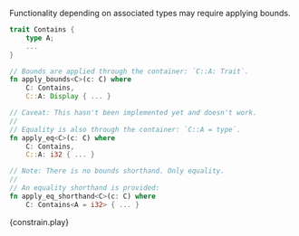 Functionality depending on associated types may require applying bounds.

```rust
trait Contains {
    type A;
    ...
}

// Bounds are applied through the container: `C::A: Trait`.
fn apply_bounds<C>(c: C) where
    C: Contains,
    C::A: Display { ... }

// Caveat: This hasn't been implemented yet and doesn't work.
//
// Equality is also through the container: `C::A = type`.
fn apply_eq<C>(c: C) where
    C: Contains,
    C::A: i32 { ... }

// Note: There is no bounds shorthand. Only equality.
//
// An equality shorthand is provided:
fn apply_eq_shorthand<C>(c: C) where
    C: Contains<A = i32> { ... }
```

{constrain.play}
